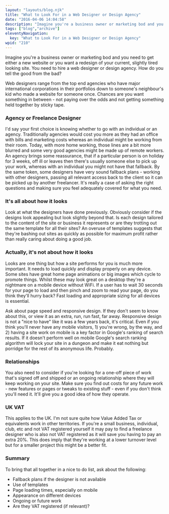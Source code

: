 ```yaml
---
layout: "layouts/blog.njk"
title: "What to Look For in a Web Designer or Design Agency"
date: "2016-04-06 14:04:58"
description: "Imagine you're a business owner or marketing bod and you need to get either a new website or you want a redesign of your current, slightly tired looking site"
tags: ["blog","archive"]
eleventyNavigation:
  key: "What to Look For in a Web Designer or Design Agency"
wpid: "210"
---
```

Imagine you're a business owner or marketing bod and you need to get either a new website or you want a redesign of your current, slightly tired looking site. You need to hire a web designer or design agency. How do you tell the good from the bad?

Web designers range from the top end agencies who have major international corporations in their portfolios down to someone's neighbour's kid who made a website for someone once. Chances are you want something in between - not paying over the odds and not getting something held together by sticky tape.
<h3>Agency or Freelance Designer</h3>
I'd say your first choice is knowing whether to go with an individual or an agency. Traditionally agencies would cost you more as they had an office with bills and marketing costs whereas an individual might be working from their room. Today, with more home working, those lines are a bit more blurred and some very good agencies might be made up of remote workers. An agency brings some reassurance, that if a particular person is on holiday for 3 weeks, off ill or leaves then there's usually someone else to pick up your work, whereas with an individual you might not have that fallback. By the same token, some designers have very sound fallback plans - working with other designers, passing all relevant access back to the client so it can be picked up by another freelancer. It's really a case of asking the right questions and making sure you feel adequately covered for what you need.
<h3>It's all about how it looks</h3>
Look at what the designers have done previously. Obviously consider if the designs look appealing but look slightly beyond that. Is each design tailored to the content of the site or business it represents or are they trotting out the same template for all their sites? An overuse of templates suggests that they're bashing out sites as quickly as possible for maximum profit rather than really caring about doing a good job.
<h3>Actually, it's not about how it looks</h3>
Looks are one thing but how a site performs for you is much more important. It needs to load quickly and display properly on any device. Some sites have great home page animations or big images which cycle to promote things. Whilst these may look great on a desktop they're a nightmare on a mobile device without WiFi. If a user has to wait 30 seconds for your page to load and then pinch and zoom to read your page, do you think they'll hurry back? Fast loading and appropriate sizing for all devices is essential.

Ask about page speed and responsive design. If they don't seem to know about this, or view it as an extra, run, run fast, far away. Responsive design is not a "nice to have" like it was a few years back, it's critical. Even if you think you'll never have any mobile visitors, 1) you're wrong, by the way, and 2) having a site work on mobile is a key factor in Google's ranking of search results. If it doesn't perform well on mobile Google's search ranking algorithm will lock your site in a dungeon and make it eat nothing but porridge for the rest of its anonymous life. Probably.
<h3>Relationships</h3>
You also need to consider if you're looking for a one-off piece of work that's signed off and shipped or an ongoing relationship where they will keep working on your site. Make sure you find out costs for any future work - new features or pages or tweaks to existing stuff - even if you don't think you'll need it. It'll give you a good idea of how they operate.
<h3>UK VAT</h3>
This applies to the UK. I'm not sure quite how Value Added Tax or equivalents work in other territories. If you're a small business, individual, club, etc and not VAT registered yourself it may pay to find a freelance designer who is also not VAT registered as it will save you having to pay an extra 20%. This does imply that they're working at a lower turnover level but for a smaller project this might be a better fit.
<h3>Summary</h3>
To bring that all together in a nice to do list, ask about the following:
<ul>
	<li>Fallback plans if the designer is not available</li>
	<li>Use of templates</li>
	<li>Page loading times, especially on mobile</li>
	<li>Appearance on different devices</li>
	<li>Ongoing or future work</li>
	<li>Are they VAT registered (if relevant)?</li>
</ul>